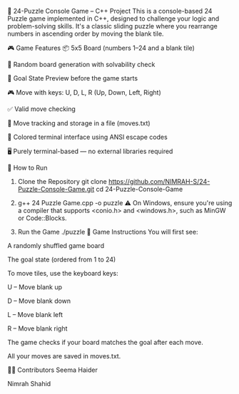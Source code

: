 🧩 24-Puzzle Console Game – C++ Project
This is a console-based 24 Puzzle game implemented in C++, designed to challenge your logic and problem-solving skills. It's a classic sliding puzzle where you rearrange numbers in ascending order by moving the blank tile.

🎮 Game Features
📦 5x5 Board (numbers 1–24 and a blank tile)

🧠 Random board generation with solvability check

🎯 Goal State Preview before the game starts

🎮 Move with keys: U, D, L, R (Up, Down, Left, Right)

✅ Valid move checking

💾 Move tracking and storage in a file (moves.txt)

🎨 Colored terminal interface using ANSI escape codes

🖥️ Purely terminal-based — no external libraries required

🚀 How to Run
1. Clone the Repository
git clone https://github.com/NIMRAH-S/24-Puzzle-Console-Game.git
cd 24-Puzzle-Console-Game

2. g++ 24 Puzzle Game.cpp -o puzzle
⚠️ On Windows, ensure you're using a compiler that supports <conio.h> and <windows.h>, such as MinGW or Code::Blocks.
 
3. Run the Game
   ./puzzle
 📝 Game Instructions
You will first see:

A randomly shuffled game board

The goal state (ordered from 1 to 24)

To move tiles, use the keyboard keys:

U – Move blank up

D – Move blank down

L – Move blank left

R – Move blank right

The game checks if your board matches the goal after each move.

All your moves are saved in moves.txt.

👨‍💻 Contributors
Seema Haider

Nimrah Shahid

